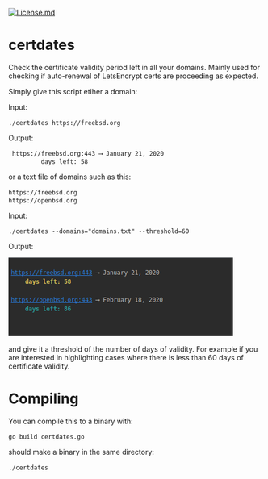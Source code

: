 [![License.md](https://img.shields.io/badge/License-BSD%203--Clause-blue.svg)](https://opensource.org/licenses/BSD-3-Clause)

# certdates

Check the certificate validity period left in all your domains.  Mainly used for checking if auto-renewal of LetsEncrypt
certs are proceeding as expected.

Simply give this script etiher a domain:

Input:

```
./certdates https://freebsd.org
```
 
Output:
 
```
 https://freebsd.org:443 ⟶ January 21, 2020
         days left: 58
```
 
or a text file of domains such as this:

```
https://freebsd.org
https://openbsd.org
```

Input:

```
./certdates --domains="domains.txt" --threshold=60
```

Output:

![output-img.png](output-img.png)

and give it a threshold of the number of days of validity. For example if you are interested in 
highlighting cases where there is less than 60 days of certificate validity.  

# Compiling

You can compile this to a binary with:

```
go build certdates.go
```

should make a binary in the same directory:

```bash
./certdates
```

